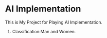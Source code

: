 # AI Implementation
This is My Project for Playing AI Implementation.

01. Classification Man and Women.